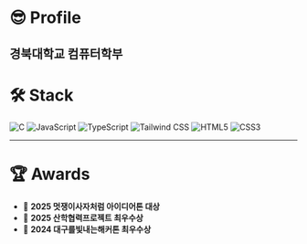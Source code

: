 # 😎 Profile

경북대학교 컴퓨터학부
---

# 🛠️ Stack

<p>
  <img src="https://img.shields.io/badge/C-%2300599C?style=for-the-badge&logo=c&logoColor=white" alt="C" />
  <img src="https://img.shields.io/badge/JavaScript-F7DF1E?style=for-the-badge&logo=javascript&logoColor=black" alt="JavaScript" />
  <img src="https://img.shields.io/badge/TypeScript-3178C6?style=for-the-badge&logo=typescript&logoColor=white" alt="TypeScript" />
  <img src="https://img.shields.io/badge/Tailwind%20CSS-38B2AC?style=for-the-badge&logo=tailwindcss&logoColor=white" alt="Tailwind CSS" />
  <img src="https://img.shields.io/badge/HTML5-E34F26?style=for-the-badge&logo=html5&logoColor=white" alt="HTML5" />
  <img src="https://img.shields.io/badge/CSS3-1572B6?style=for-the-badge&logo=css3&logoColor=white" alt="CSS3" />
</p>

---

# 🏆 Awards

- 🥇 **2025 멋쟁이사자처럼 아이디어톤 대상**  
- 🥇 **2025 산학협력프로젝트 최우수상**  
- 🥇 **2024 대구를빛내는해커톤 최우수상**  


